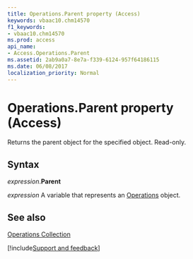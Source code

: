 ```yaml
---
title: Operations.Parent property (Access)
keywords: vbaac10.chm14570
f1_keywords:
- vbaac10.chm14570
ms.prod: access
api_name:
- Access.Operations.Parent
ms.assetid: 2ab9a0a7-8e7a-f339-6124-957f64186115
ms.date: 06/08/2017
localization_priority: Normal
---
```



# Operations.Parent property (Access)

Returns the parent object for the specified object. Read-only.


## Syntax

_expression_.**Parent**

_expression_ A variable that represents an [Operations](Access.Operations.md) object.


## See also


[Operations Collection](Access.Operations.md)

[!include[Support and feedback](~/includes/feedback-boilerplate.md)]